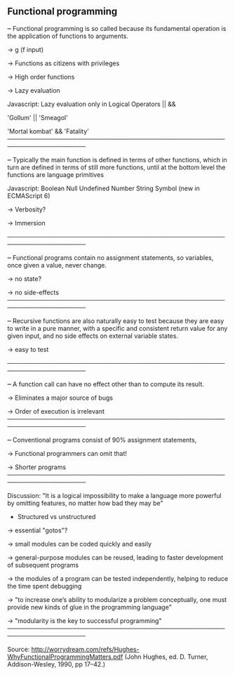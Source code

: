 Functional programming
----------------------
┉	Functional programming is so called because its fundamental operation is
the application of functions to arguments.

-> g (f input)

-> Functions as citizens with privileges

-> High order functions

-> Lazy evaluation

Javascript:
Lazy evaluation only in Logical Operators || &&

'Gollum' || 'Smeagol'

'Mortal kombat' && 'Fatality'
────────────────────────────────────────────────────────────────────

┉	Typically the main function is defined in terms of
other functions, which in turn are defined in terms of still more functions, until
at the bottom level the functions are language primitives

Javascript:
Boolean
Null
Undefined
Number
String
Symbol (new in ECMAScript 6)

-> Verbosity?

-> Immersion

────────────────────────────────────────────────────────────────────

┉	Functional programs contain no assignment statements, so variables, once given a value, never change.

-> no state?

-> no side-effects
────────────────────────────────────────────────────────────────────

┉	Recursive functions are also naturally easy to test because they are easy to write in a pure manner, with a 
specific and consistent return value for any given input, and no side effects on external variable states.

-> easy to test

────────────────────────────────────────────────────────────────────

┉	A function call can have no effect other than to compute its result.

-> Eliminates a major source of bugs

-> Order of execution is irrelevant
────────────────────────────────────────────────────────────────────

┉	Conventional programs consist of 90% assignment statements,

-> Functional programmers can omit that!

-> Shorter programs
────────────────────────────────────────────────────────────────────

Discussion: 
"It is a logical impossibility to make a language more powerful by omitting features, no matter 
how bad they may be"
- Structured vs unstructured

-> essential "gotos"?

-> small modules can be coded quickly and easily

-> general-purpose modules can be reused, leading to faster development of subsequent programs

-> the modules of a program can be tested independently, helping to reduce the time spent debugging

-> "to increase one’s ability to modularize a problem conceptually, one must provide new kinds of glue in 
the programming language"

-> "modularity is the key to successful programming"
────────────────────────────────────────────────────────────────────

Source:
http://worrydream.com/refs/Hughes-WhyFunctionalProgrammingMatters.pdf (John Hughes, ed. D. Turner, Addison-Wesley, 1990, pp 17–42.)

